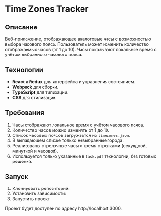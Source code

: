 # Time Zones Tracker

## Описание

Веб-приложение, отображающее аналоговые часы с возможностью выбора часового пояса. Пользователь может изменить количество отображаемых часов (от 1 до 10). Часы показывают локальное время с учётом выбранного часового пояса.

## Технологии

- **React** и **Redux** для интерфейса и управления состоянием.
- **Webpack** для сборки.
- **TypeScript** для типизации.
- **CSS** для стилизации.

## Требования

1. Часы отображают локальное время с учётом часового пояса.
2. Количество часов можно изменять от 1 до 10.
3. Список часовых поясов загружается из `timezones.json`.
4. В выпадающем списке только невыбранные города.
5. Реализованы стрелочные часы с тремя стрелками (секундной, минутной и часовой).
6. Используется только указанные в `task.pdf` технологии, без готовых решений.

## Запуск

1. Клонировать репозиторий:
2. Установить зависимости:
3. Запустить проект

Проект будет доступен по адресу http://localhost:3000.
